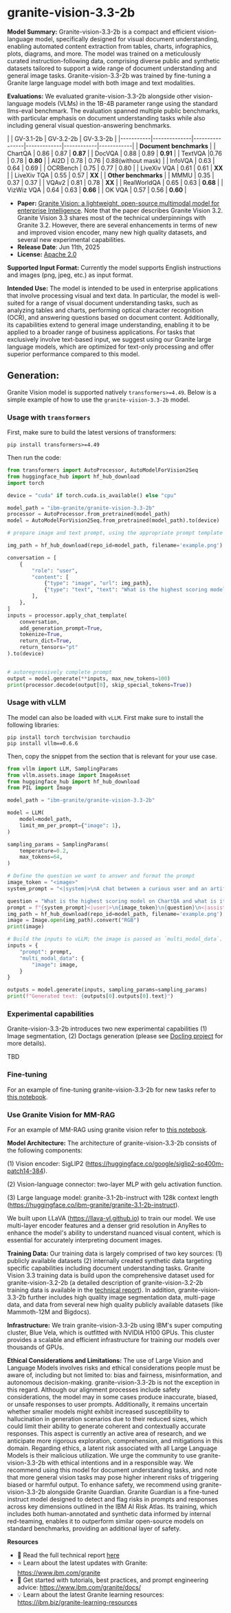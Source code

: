 # granite-vision-3.3-2b

**Model Summary:** Granite-vision-3.3-2b is a compact and efficient vision-language model, specifically designed for visual document understanding, enabling automated content extraction from tables, charts, infographics, plots, diagrams, and more. The model was trained on a meticulously curated instruction-following data, comprising diverse public and synthetic datasets tailored to support a wide range of document understanding and general image tasks. Granite-vision-3.3-2b was trained by fine-tuning a Granite large language model with both image and text modalities.


**Evaluations:** We evaluated granite-vision-3.3-2b alongside other vision-language models (VLMs) in the 1B-4B parameter range using the standard llms-eval benchmark. The evaluation spanned multiple public benchmarks, with particular emphasis on document understanding tasks while also including general visual question-answering benchmarks. 


| | GV-3.1-2b | GV-3.2-2b | GV-3.3-2b |
|-----------|--------------|----------------|-------------|------------|------------|
| **Document benchmarks** |
| ChartQA | 0.86 | 0.87 | **0.87** |
| DocVQA | 0.88 | 0.89 | **0.91** |
| TextVQA |0.76 | 0.78 | **0.80** |
| AI2D | 0.78 | 0.76 | 0.88(without mask) |
| InfoVQA | 0.63 | 0.64  | 0.69 |
| OCRBench | 0.75 | 0.77 | 0.80 |
| LiveXiv VQA | 0.61 | 0.61 | **XX** |
| LiveXiv TQA | 0.55 | 0.57 | **XX** |
| **Other benchmarks** |
| MMMU | 0.35 | 0.37 | 0.37 |
| VQAv2 | 0.81 | 0.78 | **XX** |
| RealWorldQA | 0.65 | 0.63 | **0.68** |
| VizWiz VQA | 0.64 | 0.63 |  **0.66** |
| OK VQA | 0.57 | 0.56 | **0.60** |


- **Paper:** [Granite Vision: a lightweight, open-source multimodal model for enterprise Intelligence](https://arxiv.org/abs/2502.09927). Note that the paper describes Granite Vision 3.2. Granite Vision 3.3 shares most of the technical underpinnings with Granite 3.2. However, there are several enhancements in terms of new and improved vision encoder, many new high quality datasets, and several new experimental capabilities.
- **Release Date**: Jun 11th, 2025 
- **License:** [Apache 2.0](https://www.apache.org/licenses/LICENSE-2.0)

**Supported Input Format:** Currently the model supports English instructions and images (png, jpeg, etc.) as input format. 

**Intended Use:**  The model is intended to be used in enterprise applications that involve processing visual and text data. In particular, the model is well-suited for a range of visual document understanding tasks, such as analyzing tables and charts, performing optical character recognition (OCR), and answering questions based on document content. Additionally, its capabilities extend to general image understanding, enabling it to be applied to a broader range of business applications. For tasks that exclusively involve text-based input, we suggest using our Granite large language models, which are optimized for text-only processing and offer superior performance compared to this model.


## Generation:

Granite Vision model is supported natively `transformers>=4.49`. Below is a simple example of how to use the `granite-vision-3.3-2b` model.

### Usage with `transformers`

First, make sure to build the latest versions of transformers:
```shell
pip install transformers>=4.49
```

Then run the code:
```python
from transformers import AutoProcessor, AutoModelForVision2Seq
from huggingface_hub import hf_hub_download
import torch

device = "cuda" if torch.cuda.is_available() else "cpu"

model_path = "ibm-granite/granite-vision-3.3-2b"
processor = AutoProcessor.from_pretrained(model_path)
model = AutoModelForVision2Seq.from_pretrained(model_path).to(device)

# prepare image and text prompt, using the appropriate prompt template

img_path = hf_hub_download(repo_id=model_path, filename='example.png')

conversation = [
    {
        "role": "user",
        "content": [
            {"type": "image", "url": img_path},
            {"type": "text", "text": "What is the highest scoring model on ChartQA and what is its score?"},
        ],
    },
]
inputs = processor.apply_chat_template(
    conversation,
    add_generation_prompt=True,
    tokenize=True,
    return_dict=True,
    return_tensors="pt"
).to(device)


# autoregressively complete prompt
output = model.generate(**inputs, max_new_tokens=100)
print(processor.decode(output[0], skip_special_tokens=True))
```

### Usage with vLLM

The model can also be loaded with `vLLM`. First make sure to install the following libraries:

```shell
pip install torch torchvision torchaudio
pip install vllm==0.6.6
```
Then, copy the snippet from the section that is relevant for your use case.

```python
from vllm import LLM, SamplingParams
from vllm.assets.image import ImageAsset
from huggingface_hub import hf_hub_download
from PIL import Image

model_path = "ibm-granite/granite-vision-3.3-2b"

model = LLM(
    model=model_path,
    limit_mm_per_prompt={"image": 1},
)

sampling_params = SamplingParams(
    temperature=0.2,
    max_tokens=64,
)

# Define the question we want to answer and format the prompt
image_token = "<image>"
system_prompt = "<|system|>\nA chat between a curious user and an artificial intelligence assistant. The assistant gives helpful, detailed, and polite answers to the user's questions.\n"

question = "What is the highest scoring model on ChartQA and what is its score?"
prompt = f"{system_prompt}<|user|>\n{image_token}\n{question}\n<|assistant|>\n"
img_path = hf_hub_download(repo_id=model_path, filename='example.png')
image = Image.open(img_path).convert("RGB")
print(image)

# Build the inputs to vLLM; the image is passed as `multi_modal_data`.
inputs = {
    "prompt": prompt,
    "multi_modal_data": {
        "image": image,
    }
}

outputs = model.generate(inputs, sampling_params=sampling_params)
print(f"Generated text: {outputs[0].outputs[0].text}")
```


### Experimental capabilities

Granite-vision-3.3-2b introduces two new experimental capabilities (1) Image segmentation, (2) Doctags generation (please see [Docling project](https://github.com/docling-project/docling) for more details). 

TBD

### Fine-tuning

For an example of fine-tuning granite-vision-3.3-2b for new tasks refer to [this notebook](https://huggingface.co/learn/cookbook/en/fine_tuning_granite_vision_sft_trl).

### Use Granite Vision for MM-RAG

For an example of MM-RAG using granite vision refer to [this notebook](https://github.com/ibm-granite-community/granite-snack-cookbook/blob/main/recipes/RAG/Granite_Multimodal_RAG.ipynb).

**Model Architecture:**  The architecture of granite-vision-3.3-2b consists of the following components:

(1) Vision encoder: SigLIP2 (https://huggingface.co/google/siglip2-so400m-patch14-384).

(2) Vision-language connector: two-layer MLP with gelu activation function.

(3) Large language model: granite-3.1-2b-instruct with 128k context length (https://huggingface.co/ibm-granite/granite-3.1-2b-instruct).

We built upon LLaVA (https://llava-vl.github.io) to train our model. We use multi-layer encoder features and a denser grid resolution in AnyRes to enhance the model's ability to understand nuanced visual content, which is essential for accurately interpreting document images. 


**Training Data:**  Our training data is largely comprised of two key sources: (1) publicly available datasets (2) internally created synthetic data targeting specific capabilities including document understanding tasks. Granite Vision 3.3 training data is build upon the comprehensive dataset used for granite-vision-3.2-2b (a detailed description of granite-vision-3.2-2b training data is available in the [technical report](https://arxiv.org/abs/2502.09927)). In addition, granite-vision-3.3-2b further includes high quality image segmentation data, multi-page data, and data from several new high quality publicly available datasets (like Mammoth-12M and Bigdocs).  


**Infrastructure:** We train granite-vision-3.3-2b using IBM's super computing cluster, Blue Vela, which is outfitted with NVIDIA H100 GPUs. This cluster provides a scalable and efficient infrastructure for training our models over thousands of GPUs.

**Ethical Considerations and Limitations:**  The use of Large Vision and Language Models involves risks and ethical considerations people must be aware of, including but not limited to: bias and fairness, misinformation, and autonomous decision-making. granite-vision-3.3-2b is not the exception in this regard. Although our alignment processes include safety considerations, the model may in some cases produce inaccurate, biased, or unsafe responses to user prompts.
Additionally, it remains uncertain whether smaller models might exhibit increased susceptibility to hallucination in generation scenarios due to their reduced sizes, which could limit their ability to generate coherent and contextually accurate responses.
This aspect is currently an active area of research, and we anticipate more rigorous exploration, comprehension, and mitigations in this domain. Regarding ethics, a latent risk associated with all Large Language Models is their malicious utilization. We urge the community to use granite-vision-3.3-2b with ethical intentions and in a responsible way. We recommend using this model for document understanding tasks, and note that more general vision tasks may pose higher inherent risks of triggering biased or harmful output.
To enhance safety, we recommend using granite-vision-3.3-2b alongside Granite Guardian. Granite Guardian is a fine-tuned instruct model designed to detect and flag risks in prompts and responses across key dimensions outlined in the IBM AI Risk Atlas. Its training, which includes both human-annotated and synthetic data informed by internal red-teaming, enables it to outperform similar open-source models on standard benchmarks, providing an additional layer of safety.

**Resources**
- 📄 Read the full technical report [here](https://arxiv.org/abs/2502.09927)
- ⭐️ Learn about the latest updates with Granite: https://www.ibm.com/granite
- 🚀 Get started with tutorials, best practices, and prompt engineering advice: https://www.ibm.com/granite/docs/
- 💡 Learn about the latest Granite learning resources: https://ibm.biz/granite-learning-resources

